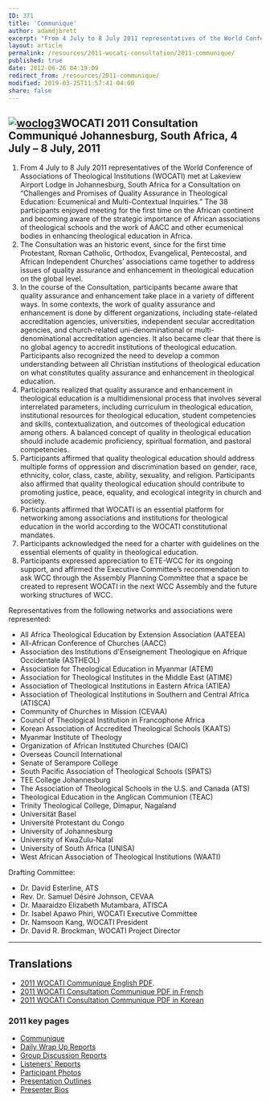 ```yaml
---
ID: 371
title: 'Communique'
author: adamdjbrett
excerpt: "From 4 July to 8 July 2011 representatives of the World Conference of Associations of Theological Institutions (WOCATI) met at Lakeview Airport Lodge in Johannesburg, South Africa for a Consultation on Challenges and Promises of Quality Assurance in Theological Education: Ecumenical and Multi-Contextual Inquiries."
layout: article
permalink: /resources/2011-wocati-consultation/2011-communique/
published: true
date: 2012-06-26 04:19:09
redirect_from: /resources/2011-communique/
modified: 2019-03-25T11:57:41-04:00
share: false
---
```

## [![](https://www.wocati.org/wp-content/uploads/2012/06/woclog3.gif "woclog3")](https://www.wocati.org/wp-content/uploads/2012/06/woclog3.gif)WOCATI 2011 Consultation Communiqué Johannesburg, South Africa, 4 July – 8 July, 2011




1.  From 4 July to 8 July 2011 representatives of the World Conference of Associations of Theological Institutions (WOCATI) met at Lakeview Airport Lodge in Johannesburg, South Africa for a Consultation on “Challenges and Promises of Quality Assurance in Theological Education: Ecumenical and Multi-Contextual Inquiries.” The 38 participants enjoyed meeting for the first time on the African continent and becoming aware of the strategic importance of African associations of theological schools and the work of AACC and other ecumenical bodies in enhancing theological education in Africa.
2.  The Consultation was an historic event, since for the first time Protestant, Roman Catholic, Orthodox, Evangelical, Pentecostal, and African Independent Churches’ associations came together to address issues of quality assurance and enhancement in theological education on the global level.
3.  In the course of the Consultation, participants became aware that quality assurance and enhancement take place in a variety of different ways. In some contexts, the work of quality assurance and enhancement is done by different organizations, including state-related accreditation agencies, universities, independent secular accreditation agencies, and church-related uni-denominational or multi-denominational accreditation agencies. It also became clear that there is no global agency to accredit institutions of theological education. Participants also recognized the need to develop a common understanding between all Christian institutions of theological education on what constitutes quality assurance and enhancement in theological education.
4.  Participants realized that quality assurance and enhancement in theological education is a multidimensional process that involves several interrelated parameters, including curriculum in theological education, institutional resources for theological education, student competencies and skills, contextualization, and outcomes of theological education among others. A balanced concept of quality in theological education should include academic proficiency, spiritual formation, and pastoral competencies.
5.  Participants affirmed that quality theological education should address multiple forms of oppression and discrimination based on gender, race, ethnicity, color, class, caste, ability, sexuality, and religion. Participants also affirmed that quality theological education should contribute to promoting justice, peace, equality, and ecological integrity in church and society.
6.  Participants affirmed that WOCATI is an essential platform for networking among associations and institutions for theological education in the world according to the WOCATI constitutional mandates.
7.  Participants acknowledged the need for a charter with guidelines on the essential elements of quality in theological education.
8.  Participants expressed appreciation to ETE-WCC for its ongoing support, and affirmed the Executive Committee’s recommendation to ask WCC through the Assembly Planning Committee that a space be created to represent WOCATI in the next WCC Assembly and the future working structures of WCC.

Representatives from the following networks and associations were represented:

*   All Africa Theological Education by Extension Association (AATEEA)
*   All-African Conference of Churches (AACC)
*   Association des Institutions d'Enseignement Theologique en Afrique Occidentale (ASTHEOL)
*   Association for Theological Education in Myanmar (ATEM)
*   Association for Theological Institutes in the Middle East (ATIME)
*   Association of Theological Institutions in Eastern Africa (ATIEA)
*   Association of Theological Institutions in Southern and Central Africa (ATISCA)
*   Community of Churches in Mission (CEVAA)
*   Council of Theological Institution in Francophone Africa
*   Korean Association of Accredited Theological Schools (KAATS)
*   Myanmar Institute of Theology
*   Organization of African Instituted Churches (OAIC)
*   Overseas Council International
*   Senate of Serampore College
*   South Pacific Association of Theological Schools (SPATS)
*   TEE College Johannesburg
*   The Association of Theological Schools in the U.S. and Canada (ATS)
*   Theological Education in the Anglican Communion (TEAC)
*   Trinity Theological College, Dimapur, Nagaland
*   Universität Basel
*   Université Protestant du Congo
*   University of Johannesburg
*   University of KwaZulu-Natal
*   University of South Africa (UNISA)
*   West African Association of Theological Institutions (WAATI)

Drafting Committee:

*   Dr. David Esterline, ATS
*   Rev. Dr. Samuel Désiré Johnson, CEVAA
*   Dr. Maaraidzo Elizabeth Mutambara, ATISCA
*   Dr. Isabel Apawo Phiri, WOCATI Executive Committee
*   Dr. Namsoon Kang, WOCATI President
*   Dr. David R. Brockman, WOCATI Project Director

* * *

## Translations

*   [2011 WOCATI Communique English PDF](https://www.wocati.org/wp-content/uploads/2012/06/WOCATI-Consultation-2011-Communique.pdf "2011 WOCATI Communique English PDF").
*   [2011 WOCATI Consultation Communique PDF in French](https://www.wocati.org/wp-content/uploads/2012/06/WOCATI-Consultation-2011-Communique-in-French.pdf)
*   [2011 WOCATI Consultation Communique PDF in Korean](https://www.wocati.org/wp-content/uploads/2012/06/WOCATI-Consultation-2011-Communique-Korean.pdf)


### 2011 key pages

*   [Communique](/resources/2011-wocati-consultation/2011-communique/)
*   [Daily Wrap Up Reports](/resources/2011-wocati-consultation/daily-wrap-up-reports/)
*   [Group Discussion Reports](/resources/2011-wocati-consultation/group-discussion-reports/)
*   [Listeners' Reports](/resources/2011-wocati-consultation/listenerss-reports/)
*   [Participant Photos](/resources/2011-wocati-consultation/2011-participant-photos/)
*   [Presentation Outlines](/resources/2011-wocati-consultation/presentation-outlines/)
*   [Presenter Bios](/resources/2011-wocati-consultation/presenter-bios/)
